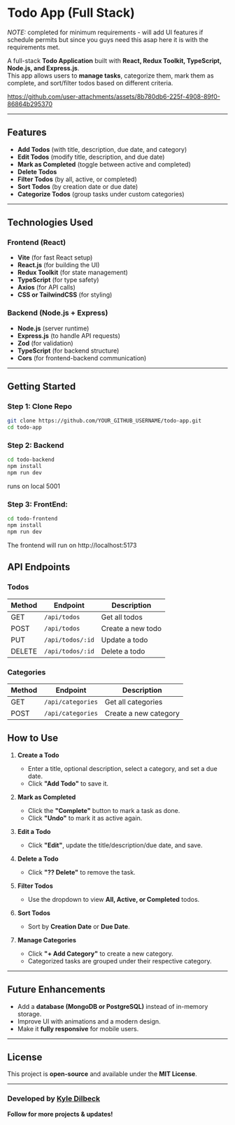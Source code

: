 # Todo App (Full Stack)

*NOTE:* completed for minimum requirements - will add UI features if schedule permits but since you guys need this asap here it is with the requirements met. 

A full-stack **Todo Application** built with **React, Redux Toolkit, TypeScript, Node.js, and
Express.js**.  
This app allows users to **manage tasks**, categorize them, mark them as complete, and sort/filter
todos based on different criteria.

https://github.com/user-attachments/assets/8b780db6-225f-4908-89f0-86864b295370

---

## Features
- **Add Todos** (with title, description, due date, and category)
- **Edit Todos** (modify title, description, and due date)
- **Mark as Completed** (toggle between active and completed)
- **Delete Todos**
- **Filter Todos** (by all, active, or completed)
- **Sort Todos** (by creation date or due date)
- **Categorize Todos** (group tasks under custom categories)

---

## Technologies Used

### **Frontend (React)**

- **Vite** (for fast React setup)
- **React.js** (for building the UI)
- **Redux Toolkit** (for state management)
- **TypeScript** (for type safety)
- **Axios** (for API calls)
- **CSS or TailwindCSS** (for styling)

### **Backend (Node.js + Express)**

- **Node.js** (server runtime)
- **Express.js** (to handle API requests)
- **Zod** (for validation)
- **TypeScript** (for backend structure)
- **Cors** (for frontend-backend communication)

---

## Getting Started

### Step 1: Clone Repo

```sh
git clone https://github.com/YOUR_GITHUB_USERNAME/todo-app.git
cd todo-app
```

### Step 2: Backend

```sh
cd todo-backend
npm install
npm run dev
```

runs on local 5001

### Step 3: FrontEnd:

```sh
cd todo-frontend
npm install
npm run dev
```

The frontend will run on http://localhost:5173

## API Endpoints

### **Todos**

| Method | Endpoint         | Description       |
| ------ | ---------------- | ----------------- |
| GET    | `/api/todos`     | Get all todos     |
| POST   | `/api/todos`     | Create a new todo |
| PUT    | `/api/todos/:id` | Update a todo     |
| DELETE | `/api/todos/:id` | Delete a todo     |

### **Categories**

| Method | Endpoint          | Description           |
| ------ | ----------------- | --------------------- |
| GET    | `/api/categories` | Get all categories    |
| POST   | `/api/categories` | Create a new category |

## How to Use

1. **Create a Todo**

   - Enter a title, optional description, select a category, and set a due date.
   - Click **"Add Todo"** to save it.

2. **Mark as Completed**

   - Click the **"Complete"** button to mark a task as done.
   - Click **"Undo"** to mark it as active again.

3. **Edit a Todo**

   - Click **"Edit"**, update the title/description/due date, and save.

4. **Delete a Todo**

   - Click **"?? Delete"** to remove the task.

5. **Filter Todos**

   - Use the dropdown to view **All, Active, or Completed** todos.

6. **Sort Todos**

   - Sort by **Creation Date** or **Due Date**.

7. **Manage Categories**
   - Click **"+ Add Category"** to create a new category.
   - Categorized tasks are grouped under their respective category.

---

## Future Enhancements

- Add a **database (MongoDB or PostgreSQL)** instead of in-memory storage.
- Improve UI with animations and a modern design.
- Make it **fully responsive** for mobile users.

---

## License

This project is **open-source** and available under the **MIT License**.

---

### Developed by [Kyle Dilbeck](https://github.com/xyian)

**Follow for more projects & updates!**
